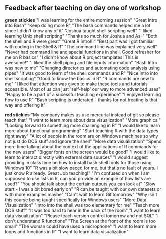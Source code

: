 ## Feedback after teaching on day one of workshop

**green stickies**
"I was learning for the entire morning session"
"Great Intro into Bash"
"Keep doing more R"
"The bash commands helped me a lot since I didn't know any of it"
"Joshua taught shell scripting well"
"I liked learning Unix shell scripting"
"Thanks so much for Joshua and Asli"
"Both the shell and R were great"
"Great R intro!!!"
"Best part was I got familiar with coding in the Shell & R"
"The command line was explained very well"
"Never had command line and special functions in shell. Good refresher for me on R basics"
"I didn't know about R project templates! This is awesome!"
"I liked the shell piping and file inputs information"
"Bash Intro was new to me"
"Changing directories and automating code analysis using pipes"
"It was good to learn of the shell commands and R"
"Nice intro into shell scripting"
"Good to know the basics in R"
"R commands are new to me"
"I liked that attention was given to make these tools and tutorials accessible. Most of us can just 'self-help' our way to more advanced uses"
"Happy to be a part of a sucessful teaching experience"
"I enjoyed learning how to use R"
"Bash scripting is underated - thanks for not treating is that way and offering it"

**red stickies**
"My company makes us use mercurial instead of git so please teach that"
"I want to learn more about data visualization"
"More graphics!"
"Looking forward to something more challenging in R"
"I would like to learn more about functional programming"
"Start teaching R with the data types right away"
"A lot of people in the room are on Windows machines so why not just do DOS stuff and ignore the shell"
"More data visualization"
"Spend more time talking about the context of the applications of R commands for the new users"
"Bigger fonts on the screen would be good"
"I would like to learn to interact directly with external data sources"
"I would suggest providing in class time on how to install bash shell tools for those using Windows 10"
"R was a bit slow paced for me, but that's no fault of yours. I just know R already. Great Job teaching!"
"I'm confused on when I am supposed to use lists in R, can you provide an example of how lists are used?"
"You should talk about the certain outputs you can look at"
"Slow start - I was a bit bored early on"
"R can be taught with our own datasets or with more examples maybe"
"Can't wait to learn Git tomorrow"
"Why isn't this course being taught specifically for Windows users"
"More Data Visualization"
"Intro into the shell was too elementary for me"
"Teach more DOS stuff"
"It was too hard to hear in the back of the room"
"I want to learn data visualization"
"Please teach version control tomorrow and not SQL"
"I don't understand R functions"
"The Screen at the front of the room is too small"
"The woman could have used a microphone"
"I want to learn more loops and functions in R"
"I want to learn data visualization"
